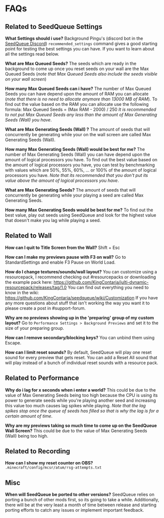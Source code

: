 # FAQs
## Related to SeedQueue Settings

**What Settings should i use?**
Background Pingu's (discord bot in the [SeedQueue Discord](https://discord.gg/9P6PJkHCdU)) `recommended_settings` command gives a good starting point for testing the best settings you can have. If you want to learn about all the settings read below.

**What are Max Queued Seeds?**
The seeds which are ready in the background to come up once you reset seeds on your wall are the Max Queued Seeds (*note that Max Queued Seeds also include the seeds visible on your wall screen*)

**How many Max Queued Seeds can i have?**
The number of Max Queued Seeds you can have depend upon the amount of RAM you can allocate (*note that there is no need to allocate anymore than 13000 MB of RAM*). To find out the value based on the RAM you can allocate use the following formula: Max Queued Seeds = (Max RAM - 2000) / 250
*It is recommended to not put Max Queued Seeds any less than the amount of Max Generating Seeds (Wall) you have*.

**What are Max Generating Seeds (Wall) ?**
The amount of seeds that will concurrently be generating while your on the wall screen are called Max Generating Seeds (Wall).

**How many Max Generating Seeds (Wall) would be best for me?**
The number of Max Generating Seeds (Wall) you can have depend upon the amount of logical processors you have. To find out the best value based on the amount of logical processors you have, you can test by benchmarking with values which are 50%, 55%, 60%, ... or 100% of the amount of logical processors you have.
*Note that its recommended that you don't put its value above the amount of logical processors you have*.

**What are Max Generating Seeds?**
The amount of seeds that will concurrently be generating while your playing a seed are called Max Generating Seeds.

**How many Max Generating Seeds would be best for me?**
To find out the best value, play out seeds using SeedQueue and look for the highest value that doesn't make you lag while playing a seed.

## Related to Wall

**How can I quit to Title Screen from the Wall?**
Shift + Esc

**How can I make my previews pause with F3 on wall?**
Go to StandardSettings and enable F3 Pause on World Load.

**How do I change textures/sounds/wall layout?**
You can customize using a resourcepack,
I recommend checking out #resourcepacks or downloading the example pack here: <https://github.com/KingContaria/julti-dynamic-resourcepack/releases/tag/1.0>
You can find out everything you need to know in the wiki: <https://github.com/KingContaria/seedqueue/wiki/Customization>
If you have any more questions about stuff that isn't working the way you want it to please create a post in #support-forum.

**Why are no previews showing up in the 'preparing' group of my custom layout?**
Go to `Performance Settings > Background Previews` and set it to the size of your preparing group.

**How can I remove secondary/blocking keys?**
You can unbind them using Escape.

**How can I limit reset sounds?**
By default, SeedQueue will play one reset sound for every preview that gets reset.
You can add a Reset All sound that will play instead of a bunch of individual reset sounds with a resource pack.

## Related to Performance

**Why do i lag for x seconds when i enter a world?**
This could be due to the value of Max Generating Seeds being too high because the CPU is using its power to generate seeds while you're playing another seed and increasing this value too much causes lag spikes while playing.
*Note that the lag spikes stop once the queue of seeds has filled so that is why the lag is for a certain amount of time*.

**Why are my previews taking so much time to come up on the SeedQueue Wall Screen?**
This could be due to the value of Max Generating Seeds (Wall) being too high.

## Related to Recording

**How can I show my reset counter on OBS?**
`.minecraft/config/mcsr/atum/rsg-attempts.txt`

## Misc

**When will SeedQueue be ported to other versions?**
SeedQueue relies on porting a bunch of other mods first, so its going to take a while. Additionally, there will be at the very least a month of time between release and starting porting efforts to catch any issues or implement important feedback.